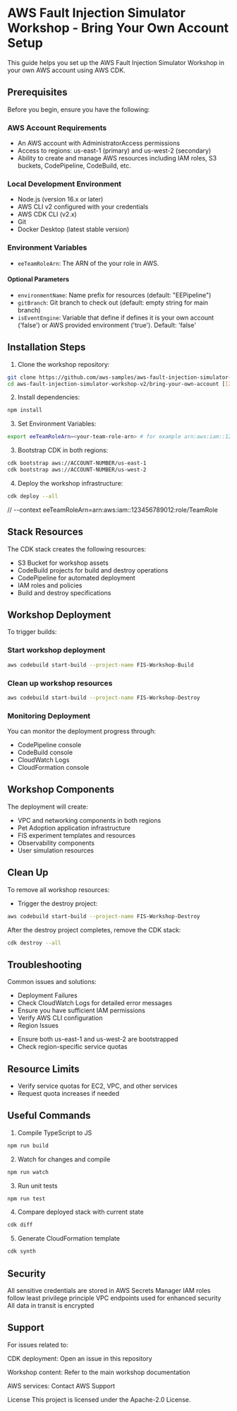 # AWS Fault Injection Simulator Workshop - Bring Your Own Account Setup

This guide helps you set up the AWS Fault Injection Simulator Workshop in your own AWS account using AWS CDK.

## Prerequisites

Before you begin, ensure you have the following:

### AWS Account Requirements
- An AWS account with AdministratorAccess permissions
- Access to regions: us-east-1 (primary) and us-west-2 (secondary)
- Ability to create and manage AWS resources including IAM roles, S3 buckets, CodePipeline, CodeBuild, etc.

### Local Development Environment
- Node.js (version 16.x or later)
- AWS CLI v2 configured with your credentials
- AWS CDK CLI (v2.x)
- Git
- Docker Desktop (latest stable version)

### Environment Variables
- `eeTeamRoleArn`: The ARN of the your role in AWS.

#### Optional Parameters
- `environmentName`: Name prefix for resources (default: "EEPipeline")
- `gitBranch`: Git branch to check out (default: empty string for main branch)
- `isEventEngine`: Variable that define if defines it is your own account ('false') or AWS provided environment ('true'). Default: 'false'



## Installation Steps

1. Clone the workshop repository:
```bash
git clone https://github.com/aws-samples/aws-fault-injection-simulator-workshop-v2.git
cd aws-fault-injection-simulator-workshop-v2/bring-your-own-account [[2]](https://docs.aws.amazon.com/fis/latest/userguide/update.html)
```


2. Install dependencies:

```bash
npm install
```

3. Set Environment Variables:
```bash
export eeTeamRoleArn=<your-team-role-arn> # for example arn:aws:iam::123456789012:role/TeamRole

```

3. Bootstrap CDK in both regions:

```bash
cdk bootstrap aws://ACCOUNT-NUMBER/us-east-1
cdk bootstrap aws://ACCOUNT-NUMBER/us-west-2
```
4. Deploy the workshop infrastructure:

```bash
cdk deploy --all
```
// --context eeTeamRoleArn=arn:aws:iam::123456789012:role/TeamRole

##  Stack Resources
The CDK stack creates the following resources:
+ S3 Bucket for workshop assets
+ CodeBuild projects for build and destroy operations
+ CodePipeline for automated deployment
+ IAM roles and policies
+ Build and destroy specifications

## Workshop Deployment

To trigger builds:

### Start workshop deployment

```bash
aws codebuild start-build --project-name FIS-Workshop-Build
```
### Clean up workshop resources

```bash
aws codebuild start-build --project-name FIS-Workshop-Destroy
```

### Monitoring Deployment
You can monitor the deployment progress through:
+ CodePipeline console
+ CodeBuild console
+  CloudWatch Logs
+  CloudFormation console

## Workshop Components
The deployment will create:
+ VPC and networking components in both regions
+ Pet Adoption application infrastructure
+ FIS experiment templates and resources
+ Observability components
+ User simulation resources

## Clean Up
To remove all workshop resources:
+ Trigger the destroy project:
```bash
aws codebuild start-build --project-name FIS-Workshop-Destroy
```

After the destroy project completes, remove the CDK stack:
```bash
cdk destroy --all
```

## Troubleshooting
Common issues and solutions:
+ Deployment Failures
+ Check CloudWatch Logs for detailed error messages
+ Ensure you have sufficient IAM permissions
+ Verify AWS CLI configuration
+ Region Issues
- Ensure both us-east-1 and us-west-2 are bootstrapped
- Check region-specific service quotas

## Resource Limits

+ Verify service quotas for EC2, VPC, and other services
+ Request quota increases if needed

## Useful Commands

1. Compile TypeScript to JS
```bash
npm run build
```

2. Watch for changes and compile
```bash
npm run watch
```

3. Run unit tests
```bash
npm run test
```

4. Compare deployed stack with current state
```bash
cdk diff
```

5. Generate CloudFormation template
```bash
cdk synth
```

## Security
All sensitive credentials are stored in AWS Secrets Manager
IAM roles follow least privilege principle
VPC endpoints used for enhanced security
All data in transit is encrypted

## Support
For issues related to:

CDK deployment: Open an issue in this repository

Workshop content: Refer to the main workshop documentation

AWS services: Contact AWS Support

License
This project is licensed under the Apache-2.0 License.